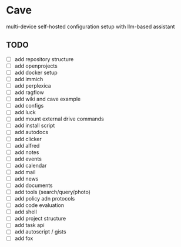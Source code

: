 # Cave
multi-device self-hosted configuration setup with llm-based assistant

## TODO

- [ ] add repository structure
- [ ] add openprojects
- [ ] add docker setup
- [ ] add immich
- [ ] add perplexica
- [ ] add ragflow
- [ ] add wiki and cave example
- [ ] add configs
- [ ] add luck
- [ ] add mount external drive commands
- [ ] add install script
- [ ] add autodocs
- [ ] add clicker
- [ ] add alfred
- [ ] add notes
- [ ] add events
- [ ] add calendar
- [ ] add mail
- [ ] add news
- [ ] add documents
- [ ] add tools (search/query/photo)
- [ ] add policy adn protocols
- [ ] add code evaluation
- [ ] add shell
- [ ] add project structure
- [ ] add task api
- [ ] add autoscript / gists
- [ ] add fox
